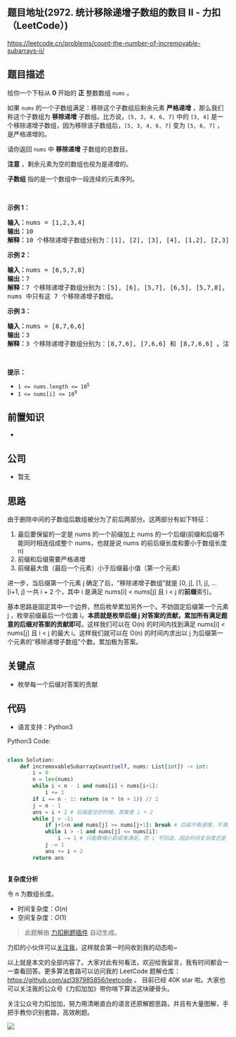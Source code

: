
## 题目地址(2972. 统计移除递增子数组的数目 II - 力扣（LeetCode）)

https://leetcode.cn/problems/count-the-number-of-incremovable-subarrays-ii/

## 题目描述

<p>给你一个下标从 <strong>0</strong>&nbsp;开始的 <b>正</b>&nbsp;整数数组&nbsp;<code>nums</code>&nbsp;。</p>

<p>如果 <code>nums</code>&nbsp;的一个子数组满足：移除这个子数组后剩余元素 <strong>严格递增</strong>&nbsp;，那么我们称这个子数组为 <strong>移除递增</strong>&nbsp;子数组。比方说，<code>[5, 3, 4, 6, 7]</code>&nbsp;中的 <code>[3, 4]</code>&nbsp;是一个移除递增子数组，因为移除该子数组后，<code>[5, 3, 4, 6, 7]</code>&nbsp;变为&nbsp;<code>[5, 6, 7]</code>&nbsp;，是严格递增的。</p>

<p>请你返回 <code>nums</code>&nbsp;中 <b>移除递增</b>&nbsp;子数组的总数目。</p>

<p><b>注意</b>&nbsp;，剩余元素为空的数组也视为是递增的。</p>

<p><strong>子数组</strong> 指的是一个数组中一段连续的元素序列。</p>

<p>&nbsp;</p>

<p><strong class="example">示例 1：</strong></p>

<pre><b>输入：</b>nums = [1,2,3,4]
<b>输出：</b>10
<b>解释：</b>10 个移除递增子数组分别为：[1], [2], [3], [4], [1,2], [2,3], [3,4], [1,2,3], [2,3,4] 和 [1,2,3,4]。移除任意一个子数组后，剩余元素都是递增的。注意，空数组不是移除递增子数组。
</pre>

<p><strong class="example">示例 2：</strong></p>

<pre><b>输入：</b>nums = [6,5,7,8]
<b>输出：</b>7
<b>解释：</b>7<strong>&nbsp;</strong>个移除递增子数组分别为：[5], [6], [5,7], [6,5], [5,7,8], [6,5,7] 和 [6,5,7,8] 。
nums 中只有这 7 个移除递增子数组。
</pre>

<p><strong class="example">示例 3：</strong></p>

<pre><b>输入：</b>nums = [8,7,6,6]
<b>输出：</b>3
<b>解释：</b>3 个移除递增子数组分别为：[8,7,6], [7,6,6] 和 [8,7,6,6] 。注意 [8,7] 不是移除递增子数组因为移除 [8,7] 后 nums 变为 [6,6] ，它不是严格递增的。
</pre>

<p>&nbsp;</p>

<p><strong>提示：</strong></p>

<ul>
	<li><code>1 &lt;= nums.length &lt;= 10<sup>5</sup></code></li>
	<li><code>1 &lt;= nums[i] &lt;= 10<sup>9</sup></code></li>
</ul>


## 前置知识

- 

## 公司

- 暂无

## 思路

由于删除中间的子数组后数组被分为了前后两部分。这两部分有如下特征：

1. 最后要保留的一定是 nums 的一个前缀加上 nums 的一个后缀(前缀和后缀不能同时相连组成整个 nums，也就是说 nums 的前后缀长度和要小于数组长度 n)
2. 前缀和后缀需要严格递增
3. 前缀最大值（最后一个元素）小于后缀最小值（第一个元素）

进一步，当后缀第一个元素 j 确定了后，“移除递增子数组”就是 [0, j], [1, j], ... [i+1, j] 一共 i + 2 个，其中 i 是满足 nums[i] < nums[j] 且 i < j 的**前缀**索引。

基本思路是固定其中一个边界，然后枚举累加另外一个。不妨固定后缀第一个元素 j ，枚举前缀最后一个位置 i。**本质就是枚举后缀 j 对答案的贡献，累加所有满足题意的后缀对答案的贡献即可**。这样我们可以在 O(n) 的时间内找到满足 nums[i] < nums[j] 且 i < j 的最大 i。这样我们就可以在 O(n) 的时间内求出以 j 为后缀第一个元素的“移除递增子数组”个数。累加极为答案。

## 关键点

- 枚举每一个后缀对答案的贡献

## 代码

- 语言支持：Python3

Python3 Code:

```python

class Solution:
    def incremovableSubarrayCount(self, nums: List[int]) -> int:
        i = 0
        n = len(nums)
        while i < n - 1 and nums[i] < nums[i+1]:
            i += 1
        if i == n - 1: return (n * (n + 1)) // 2
        j = n - 1
        ans = i + 2 # 后缀是空的时候，答案是 i + 2
        while j > -1:
            if j+1<n and nums[j] >= nums[j+1]: break # 后缀不再递增，不满足 2
            while i > -1 and nums[j] <= nums[i]:
                i -= 1 # 只能靠缩小前缀来满足。而 i 不回退，因此时间复杂度还是 n
            j -= 1
            ans += i + 2
        return ans
        

```


**复杂度分析**

令 n 为数组长度。

- 时间复杂度：$O(n)$
- 空间复杂度：$O(1)$




> 此题解由 [力扣刷题插件](https://leetcode-pp.github.io/leetcode-cheat/?tab=solution-template) 自动生成。 

力扣的小伙伴可以[关注我](https://leetcode-cn.com/u/fe-lucifer/)，这样就会第一时间收到我的动态啦~

以上就是本文的全部内容了。大家对此有何看法，欢迎给我留言，我有时间都会一一查看回答。更多算法套路可以访问我的 LeetCode 题解仓库：https://github.com/azl397985856/leetcode 。 目前已经 40K star 啦。大家也可以关注我的公众号《力扣加加》带你啃下算法这块硬骨头。

关注公众号力扣加加，努力用清晰直白的语言还原解题思路，并且有大量图解，手把手教你识别套路，高效刷题。

![](https://p.ipic.vip/h9nm77.jpg)